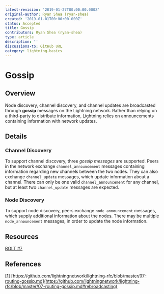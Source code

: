 ```yaml
---
latest-revision: '2019-01-27T00:00:00.000Z'
original-author: Ryan Shea (ryan-shea)
created: '2019-01-01T00:00:00.000Z'
status: Accepted
title: Gossip
contributors: Ryan Shea (ryan-shea)
type: article
description: ''
discussions-to: GitHub URL
category: lightning-basics
---
```


# Gossip

## Overview

Node discovery, channel discovery, and channel updates are broadcasted through **gossip** messages on the Lightning network. Rather than relying on a third-party to distribute information, Lightning relies on announcements containing information with network updates.

## Details

### Channel Discovery

To support channel discovery, three _gossip messages_ are supported. Peers in the network exchange `channel_announcement` messages containing information regarding new channels between the two nodes. They can also exchange `channel_update` messages, which update information about a channel. There can only be one valid `channel_announcement` for any channel, but at least two `channel_update` messages are expected.

### Node Discovery

To support node discovery, peers exchange `node_announcement` messages, which supply additional information about the nodes. There may be multiple `node_announcement` messages, in order to update the node information.

## Resources

[BOLT \#7](https://github.com/lightningnetwork/lightning-rfc/blob/master/07-routing-gossip.md)

## References

\[1\] [https://github.com/lightningnetwork/lightning-rfc/blob/master/07-routing-gossip.md](https://github.com/lightningnetwork/lightning-rfc/blob/master/07-routing-gossip.md#rebroadcasting)

